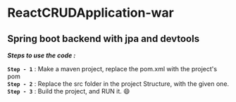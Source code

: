 # ReactCRUDApplication-war
## Spring boot backend with jpa and devtools

**_Steps to use the code \:_**


**`Step - 1`** : Make a maven project, replace the pom.xml with the project's pom <br/>
**`Step - 2`**  : Replace the src folder in the project Structure, with the given one. <br/>
**`Step - 3`**  : Build the project, and RUN it. :smile:

